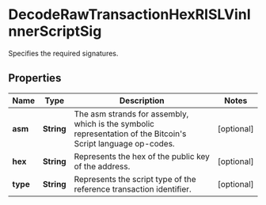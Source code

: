

# DecodeRawTransactionHexRISLVinInnerScriptSig

Specifies the required signatures.

## Properties

| Name | Type | Description | Notes |
|------------ | ------------- | ------------- | -------------|
|**asm** | **String** | The asm strands for assembly, which is the symbolic representation of the Bitcoin&#39;s Script language op-codes. |  [optional] |
|**hex** | **String** | Represents the hex of the public key of the address. |  [optional] |
|**type** | **String** | Represents the script type of the reference transaction identifier. |  [optional] |



